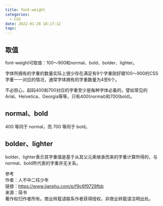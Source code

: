 ```yaml
---
title: font-weight
categories:
  - CSS
date: 2022-01-28 18:17:12
tags:
---
```

## 取值
font-weight可取值：100～900和normal、bold、bolder、lighter。

字体所拥有的字重的数量实际上很少存在满足有9个字重刚好跟100～900的CSS字重一一对应的情况，通常字体拥有的字重数量为4至6个。

不必担心，起码400和700对应的字重至少是每种字体必备的，譬如常见的 Arial、Helvetica、Georgia等等，只有400(normal)和700(bold)。


## normal、bold
400 等同于 normal，而 700 等同于 bold。

## bolder、lighter
bolder、lighter表示其字重值是基于从其父元素继承而来的字重计算所得的，与normal、bold所代表的字重并无关系。  

参考  
作者：人不中二枉少年  
链接：https://www.jianshu.com/p/f9c6f9729fbb  
来源：简书  
著作权归作者所有。商业转载请联系作者获得授权，非商业转载请注明出处。